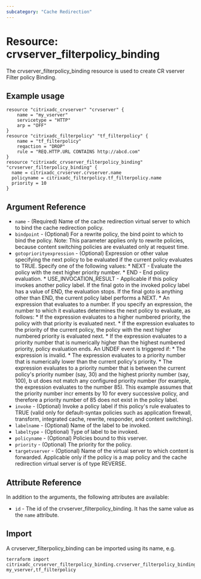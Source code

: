 ```yaml
---
subcategory: "Cache Redirection"
---
```


# Resource: crvserver_filterpolicy_binding

The crvserver_filterpolicy_binding resource is used to create CR vserver Filter policy Binding.


## Example usage

```hcl
resource "citrixadc_crvserver" "crvserver" {
    name = "my_vserver"
    servicetype = "HTTP"
    arp = "OFF"
}
resource "citrixadc_filterpolicy" "tf_filterpolicy" {
    name = "tf_filterpolicy"
    reqaction = "DROP"
    rule = "REQ.HTTP.URL CONTAINS http://abcd.com"
}
resource "citrixadc_crvserver_filterpolicy_binding" "crvserver_filterpolicy_binding" {
  name = citrixadc_crvserver.crvserver.name
  policyname = citrixadc_filterpolicy.tf_filterpolicy.name
  priority = 10
}
```


## Argument Reference

* `name` - (Required) Name of the cache redirection virtual server to which to bind the cache redirection policy.
* `bindpoint` - (Optional) For a rewrite policy, the bind point to which to bind the policy. Note: This parameter applies only to rewrite policies, because content switching policies are evaluated only at request time.
* `gotopriorityexpression` - (Optional) Expression or other value specifying the next policy to be evaluated if the current policy evaluates to TRUE.  Specify one of the following values: * NEXT - Evaluate the policy with the next higher priority number. * END - End policy evaluation. * USE_INVOCATION_RESULT - Applicable if this policy invokes another policy label. If the final goto in the invoked policy label has a value of END, the evaluation stops. If the final goto is anything other than END, the current policy label performs a NEXT. * An expression that evaluates to a number. If you specify an expression, the number to which it evaluates determines the next policy to evaluate, as follows: * If the expression evaluates to a higher numbered priority, the policy with that priority is evaluated next. * If the expression evaluates to the priority of the current policy, the policy with the next higher numbered priority is evaluated next. * If the expression evaluates to a priority number that is numerically higher than the highest numbered priority, policy evaluation ends. An UNDEF event is triggered if: * The expression is invalid. * The expression evaluates to a priority number that is numerically lower than the current policy's priority. * The expression evaluates to a priority number that is between the current policy's priority number (say, 30) and the highest priority number (say, 100), b ut does not match any configured priority number (for example, the expression evaluates to the number 85). This example assumes that the priority number incr ements by 10 for every successive policy, and therefore a priority number of 85 does not exist in the policy label.
* `invoke` - (Optional) Invoke a policy label if this policy's rule evaluates to TRUE (valid only for default-syntax policies such as application firewall, transform, integrated cache, rewrite, responder, and content switching).
* `labelname` - (Optional) Name of the label to be invoked.
* `labeltype` - (Optional) Type of label to be invoked.
* `policyname` - (Optional) Policies bound to this vserver.
* `priority` - (Optional) The priority for the policy.
* `targetvserver` - (Optional) Name of the virtual server to which content is forwarded. Applicable only if the policy is a map policy and the cache redirection virtual server is of type REVERSE.


## Attribute Reference

In addition to the arguments, the following attributes are available:

* `id` - The id of the crvserver_filterpolicy_binding. It has the same value as the `name` attribute.


## Import

A crvserver_filterpolicy_binding can be imported using its name, e.g.

```shell
terraform import citrixadc_crvserver_filterpolicy_binding.crvserver_filterpolicy_binding my_vserver,tf_filterpolicy
```
